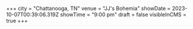 +++
city = "Chattanooga, TN"
venue = "JJ's Bohemia"
showDate = 2023-10-07T00:39:06.319Z
showTime = "9:00 pm"
draft = false
visibleInCMS = true
+++
